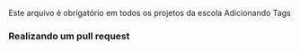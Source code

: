Este arquivo é obrigatório em todos os projetos da escola
Adicionando Tags
### Realizando um pull request
